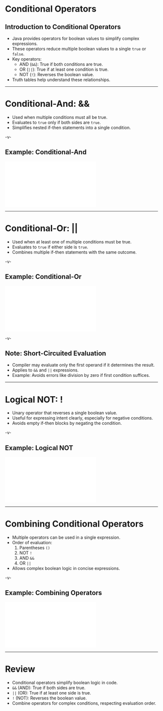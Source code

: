 # Conditional Operators

## Introduction to Conditional Operators

-   Java provides operators for boolean values to simplify complex expressions.
-   These operators reduce multiple boolean values to a single `true` or `false`.
-   Key operators:
    -   AND (`&&`): True if both conditions are true.
    -   OR (`||`): True if at least one condition is true.
    -   NOT (`!`): Reverses the boolean value.
-   Truth tables help understand these relationships.

---

# Conditional-And: &&

-   Used when multiple conditions must all be true.
-   Evaluates to `true` only if both sides are `true`.
-   Simplifies nested if-then statements into a single condition.

-v-

## Example: Conditional-And

![](../src/examples/ConditionalAndExample.java)

---

# Conditional-Or: ||

-   Used when at least one of multiple conditions must be true.
-   Evaluates to `true` if either side is `true`.
-   Combines multiple if-then statements with the same outcome.

-v-

## Example: Conditional-Or

![](../src/examples/ConditionalOrExample.java)

-v-

## Note: Short-Circuited Evaluation

-   Compiler may evaluate only the first operand if it determines the result.
-   Applies to `&&` and `||` expressions.
-   Example: Avoids errors like division by zero if first condition suffices.

---

# Logical NOT: !

-   Unary operator that reverses a single boolean value.
-   Useful for expressing intent clearly, especially for negative conditions.
-   Avoids empty if-then blocks by negating the condition.

-v-

## Example: Logical NOT

![](../src/examples/LogicalNotExample.java)

---

# Combining Conditional Operators

-   Multiple operators can be used in a single expression.
-   Order of evaluation:
    1. Parentheses `()`
    2. NOT `!`
    3. AND `&&`
    4. OR `||`
-   Allows complex boolean logic in concise expressions.

-v-

## Example: Combining Operators

![](../src/examples/CombiningOperatorsExample.java)

---

# Review

-   Conditional operators simplify boolean logic in code.
-   `&&` (AND): True if both sides are true.
-   `||` (OR): True if at least one side is true.
-   `!` (NOT): Reverses the boolean value.
-   Combine operators for complex conditions, respecting evaluation order.
